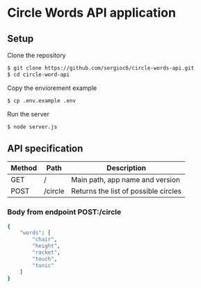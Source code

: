 # Circle Words API application

## Setup

Clone the repository

```sh
$ git clone https://github.com/sergioc6/circle-words-api.git
$ cd circle-word-api
```

Copy the enviorement example
```sh
$ cp .env.example .env
```

Run the server
```sh
$ node server.js
```

## API specification

| Method | Path | Description |
| --- | --- | ---|
| GET | / | Main path, app name and version |
| POST | /circle | Returns the list of possible circles |

### Body from endpoint POST:/circle
```sh
{
    "words": [
        "chair", 
        "height", 
        "racket", 
        "touch", 
        "tunic"
    ]
}
```